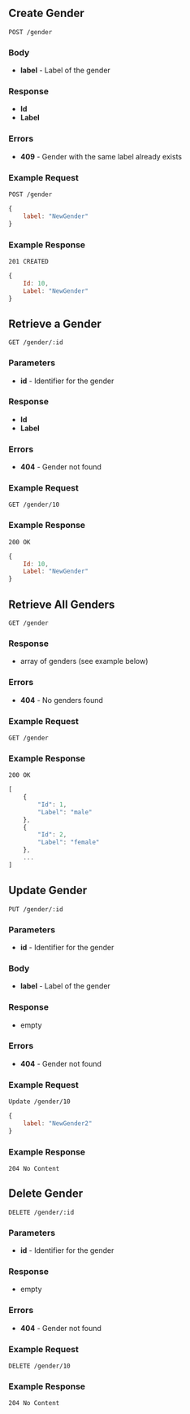 ## Create Gender

`POST /gender`

### Body
- **label** - Label of the gender

### Response
- **Id** 
- **Label**

### Errors
- **409** - Gender with the same label already exists

### Example Request
`POST /gender`

```javascript
{
    label: "NewGender"
}
```

### Example Response
`201 CREATED`

```javascript
{
    Id: 10,
    Label: "NewGender"
}
```

## Retrieve a Gender

`GET /gender/:id`

### Parameters
- **id** - Identifier for the gender

### Response
- **Id** 
- **Label**

### Errors
- **404** - Gender not found

### Example Request
`GET /gender/10`

### Example Response
`200 OK`

```javascript
{
    Id: 10,
    Label: "NewGender"
}
```

## Retrieve All Genders

`GET /gender`

### Response
- array of genders (see example below)

### Errors
- **404** - No genders found

### Example Request
`GET /gender`

### Example Response
`200 OK`

```javascript
[
    {
        "Id": 1,
        "Label": "male"
    },
    {
        "Id": 2,
        "Label": "female"
    },
    ...
]
```

## Update Gender

`PUT /gender/:id`

### Parameters
- **id** - Identifier for the gender

### Body
- **label** - Label of the gender

### Response
- empty

### Errors
- **404** - Gender not found

### Example Request
`Update /gender/10`

```javascript
{
	label: "NewGender2"
}
```

### Example Response
`204 No Content`

## Delete Gender

`DELETE /gender/:id`

### Parameters
- **id** - Identifier for the gender

### Response
- empty

### Errors
- **404** - Gender not found

### Example Request
`DELETE /gender/10`

### Example Response
`204 No Content`